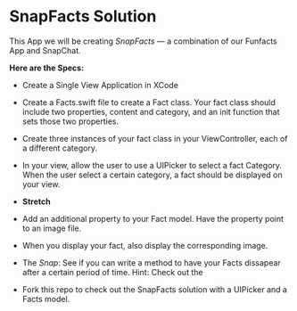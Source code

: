 # SnapFacts Solution

This App we will be creating *SnapFacts* — a combination of our Funfacts App and SnapChat.

**Here are the Specs:**
+ Create a Single View Application in XCode
+ Create a Facts.swift file to create a Fact class.  Your fact class should include two properties, content and category, and an init function that sets those two properties.
+ Create three instances of your fact class in your ViewController, each of a different category.
+ In your view, allow the user to use a UIPicker to select a fact Category.  When the user select a certain category, a fact should be displayed on your view.  
+ **Stretch**
+ Add an additional property to your Fact model.  Have the property point to an image file.
+ When you display your fact, also display the corresponding image.
+ The *Snap*: See if you can write a method to have your Facts dissapear after a certain period of time.  Hint: Check out the
 


+ Fork this repo to check out the SnapFacts solution with a UIPicker and a Facts model. 


